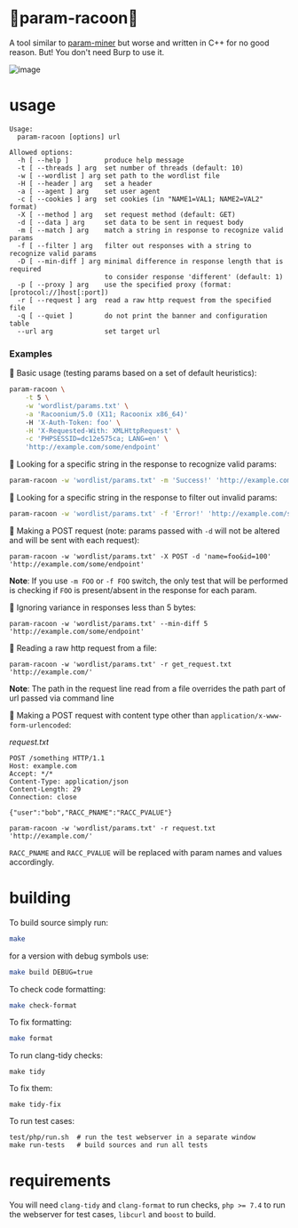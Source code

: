 # 🦝param-racoon🦝
A tool similar to [param-miner](https://github.com/PortSwigger/param-miner) but worse and written in C++ for no good reason. But! You don't need Burp to use it. 

![image](https://user-images.githubusercontent.com/46087838/164746647-32d6186c-03f2-4cf0-8573-4f1052a64506.png)


# usage
```
Usage:
  param-racoon [options] url

Allowed options:
  -h [ --help ]         produce help message
  -t [ --threads ] arg  set number of threads (default: 10)
  -w [ --wordlist ] arg set path to the wordlist file
  -H [ --header ] arg   set a header
  -a [ --agent ] arg    set user agent
  -c [ --cookies ] arg  set cookies (in "NAME1=VAL1; NAME2=VAL2" format)
  -X [ --method ] arg   set request method (default: GET)
  -d [ --data ] arg     set data to be sent in request body
  -m [ --match ] arg    match a string in response to recognize valid params
  -f [ --filter ] arg   filter out responses with a string to recognize valid params
  -D [ --min-diff ] arg minimal difference in response length that is required 
                        to consider response 'different' (default: 1)
  -p [ --proxy ] arg    use the specified proxy (format: [protocol://]host[:port])
  -r [ --request ] arg  read a raw http request from the specified file
  -q [ --quiet ]        do not print the banner and configuration table
  --url arg             set target url
```

### Examples

🦝 Basic usage (testing params based on a set of default heuristics):

```bash
param-racoon \
    -t 5 \
    -w 'wordlist/params.txt' \
    -a 'Racoonium/5.0 (X11; Racoonix x86_64)'
    -H 'X-Auth-Token: foo' \
    -H 'X-Requested-With: XMLHttpRequest' \
    -c 'PHPSESSID=dc12e575ca; LANG=en' \
    'http://example.com/some/endpoint'
```

🦝 Looking for a specific string in the response to recognize valid params:

```bash
param-racoon -w 'wordlist/params.txt' -m 'Success!' 'http://example.com/some/endpoint'
```

🦝 Looking for a specific string in the response to filter out invalid params:

```bash
param-racoon -w 'wordlist/params.txt' -f 'Error!' 'http://example.com/some/endpoint'
```

🦝 Making a POST request (note: params passed with `-d` will not be altered and will be sent with each request):
```
param-racoon -w 'wordlist/params.txt' -X POST -d 'name=foo&id=100' 'http://example.com/some/endpoint'
```

**Note**: If you use `-m FOO` or `-f FOO` switch, the only test that will be performed is checking if `FOO` is present/absent in the response for each param.

🦝 Ignoring variance in responses less than 5 bytes:
```
param-racoon -w 'wordlist/params.txt' --min-diff 5 'http://example.com/some/endpoint'
```

🦝 Reading a raw http request from a file:
```
param-racoon -w 'wordlist/params.txt' -r get_request.txt 'http://example.com/'
```
**Note**: The path in the request line read from a file overrides the path part of url passed via command line

🦝 Making a POST request with content type other than `application/x-www-form-urlencoded`:

_request.txt_
```
POST /something HTTP/1.1
Host: example.com
Accept: */*
Content-Type: application/json
Content-Length: 29
Connection: close

{"user":"bob","RACC_PNAME":"RACC_PVALUE"}
```

```
param-racoon -w 'wordlist/params.txt' -r request.txt 'http://example.com/'
```

`RACC_PNAME` and `RACC_PVALUE` will be replaced with param names and values accordingly.

# building

To build source simply run:

```bash
make
```

for a version with debug symbols use:

```bash
make build DEBUG=true
```

To check code formatting:

```bash
make check-format
```

To fix formatting:

```bash
make format
```

To run clang-tidy checks:

```
make tidy
```

To fix them:

```
make tidy-fix
```

To run test cases:
```
test/php/run.sh  # run the test webserver in a separate window
make run-tests   # build sources and run all tests
```

# requirements

You will need `clang-tidy` and `clang-format` to run checks, `php >= 7.4` to run the webserver for test cases, `libcurl` and `boost` to build.
